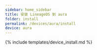 ```yaml
---
sidebar: home_sidebar
title: 安装 LineageOS 到 aura
folder: install
permalink: /devices/aura/install
device: aura
---
```

{% include templates/device_install.md %}
